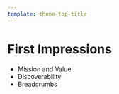 ```yaml
---
template: theme-top-title
---
```


# First Impressions

- Mission and Value
- Discoverability
- Breadcrumbs